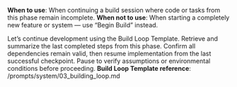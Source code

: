 **When to use**: When continuing a build session where code or tasks from this phase remain incomplete.
**When not to use**: When starting a completely new feature or system — use “Begin Build” instead.

Let’s continue development using the Build Loop Template.
Retrieve and summarize the last completed steps from this phase.
Confirm all dependencies remain valid, then resume implementation from the last successful checkpoint.
Pause to verify assumptions or environmental conditions before proceeding.
**Build Loop Template reference**: /prompts/system/03_building_loop.md
